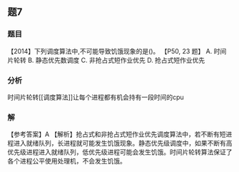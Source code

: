 ## 题7
### 题目
【2014】下列调度算法中,不可能导致饥饿现象的是()。 【P50, 23 题】
A. 时间片轮转 B. 静态优先数调度
C. 非抢占式短作业优先 D. 抢占式短作业优先
### 分析
时间片轮转[[调度算法]]让每个进程都有机会持有一段时间的cpu
### 解
【参考答案】A
【解析】抢占式和非抢占式短作业优先调度算法中，若不断有短进程进入就绪队列，长进程就可能发生饥饿现象。静态优先级调度中，如果不断有高优先级进程进入就绪队列，低优先级进程可能会发生饥饿。时间片轮转算法保证了各个进程公平使用处理机，不会发生饥饿。